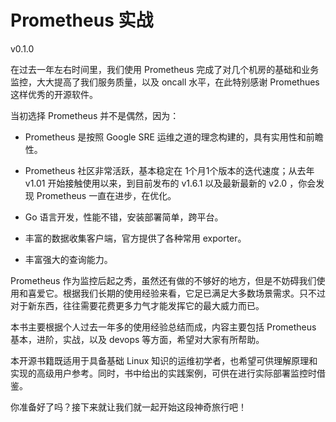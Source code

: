 # Prometheus 实战

v0.1.0

在过去一年左右时间里，我们使用 Prometheus 完成了对几个机房的基础和业务监控，大大提高了我们服务质量，以及 oncall 水平，在此特别感谢 Promethues 这样优秀的开源软件。

当初选择 Prometheus 并不是偶然，因为：

* Prometheus 是按照 Google SRE 运维之道的理念构建的，具有实用性和前瞻性。

* Prometheus 社区非常活跃，基本稳定在 1个月1个版本的迭代速度；从去年 v1.01 开始接触使用以来，到目前发布的 v1.6.1 以及最新最新的 v2.0 ，你会发现 Prometheus 一直在进步，在优化。

* Go 语言开发，性能不错，安装部署简单，跨平台。

* 丰富的数据收集客户端，官方提供了各种常用 exporter。

* 丰富强大的查询能力。

Prometheus 作为监控后起之秀，虽然还有做的不够好的地方，但是不妨碍我们使用和喜爱它。根据我们长期的使用经验来看，它足已满足大多数场景需求。只不过对于新东西，往往需要花费更多力气才能发挥它的最大威力而已。

本书主要根据个人过去一年多的使用经验总结而成，内容主要包括 Prometheus 基本，进阶，实战，以及 devops 等方面，希望对大家有所帮助。

本开源书籍既适用于具备基础 Linux 知识的运维初学者，也希望可供理解原理和实现的高级用户参考。同时，书中给出的实践案例，可供在进行实际部署监控时借鉴。

你准备好了吗？接下来就让我们就一起开始这段神奇旅行吧！

